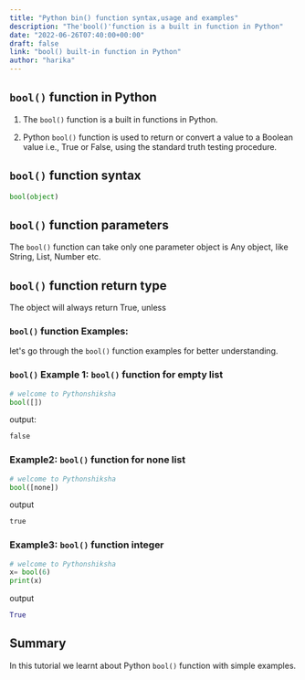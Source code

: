 ```yaml
---
title: "Python bin() function syntax,usage and examples"
description: "The'bool()'function is a built in function in Python"
date: "2022-06-26T07:40:00+00:00"
draft: false
link: "bool() built-in function in Python"
author: "harika"
---
```


## `bool()` function in Python

1. The `bool()` function is a built in functions in Python.

2. Python `bool()` function is used to return or convert a value to a Boolean value i.e., True or False, using the standard truth testing procedure.


## `bool()` function syntax

```Python
bool(object)
```
## `bool()` function parameters

The `bool()` function can take only one parameter
object 	is Any object, like String, List, Number etc.

## `bool()` function return type

The object will always return True, unless

### `bool()` function Examples:

let's go through the `bool()` function examples for better understanding.

### `bool()` Example 1: `bool()` function for empty list

```Python
# welcome to Pythonshiksha
bool([])
```
output:

```Python
false
```

### Example2:  `bool()` function for none list
```Python
# welcome to Pythonshiksha
bool([none])
```
output
```Python
true
```

### Example3: `bool()` function integer

```Python
# welcome to Pythonshiksha
x= bool(6) 
print(x)
```
output
```Python
True
```

## Summary 
In this tutorial we learnt about Python `bool()` function with simple examples.


